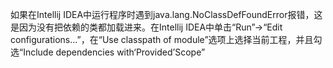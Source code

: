 如果在Intellij IDEA中运行程序时遇到java.lang.NoClassDefFoundError报错，这是因为没有把依赖的类都加载进来。在Intellij IDEA中单击“Run”->“Edit configurations...”，在“Use classpath of module”选项上选择当前工程，并且勾选“Include dependencies with‘Provided’Scope”